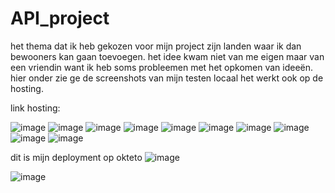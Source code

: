 # API_project


het thema dat ik heb gekozen voor mijn project zijn landen waar ik dan bewooners kan gaan toevoegen. het idee kwam niet van me eigen maar van een vriendin want ik heb soms probleemen met het opkomen van ideeën. 
hier onder zie ge de screenshots van mijn testen locaal het werkt ook op de hosting.

link hosting: 


![image](https://github.com/yorbenwij/API_project/assets/91123168/c57b636f-2368-4206-b0f9-3062738cd587)
![image](https://github.com/yorbenwij/API_project/assets/91123168/729ba4aa-791c-471c-9b63-ef5ec018f050)
![image](https://github.com/yorbenwij/API_project/assets/91123168/0ee233c5-9840-449d-a1f6-92306dfd2fca)
![image](https://github.com/yorbenwij/API_project/assets/91123168/9811589d-6174-4897-a9db-7126ad652ddc)
![image](https://github.com/yorbenwij/API_project/assets/91123168/34f5e64e-c5f5-4d85-91b2-66c7f9f31b3b)
![image](https://github.com/yorbenwij/API_project/assets/91123168/1ace7c47-8afe-44c5-bf38-ec63db47a0ae)
![image](https://github.com/yorbenwij/API_project/assets/91123168/14520ff7-2b79-4e2d-9683-42e597895b90)
![image](https://github.com/yorbenwij/API_project/assets/91123168/e37f1177-1e91-4a66-9e90-ea61055d3652)
![image](https://github.com/yorbenwij/API_project/assets/91123168/b2e49520-4169-40c4-ba02-8e26c3ce423a)
![image](https://github.com/yorbenwij/API_project/assets/91123168/cb49185e-60d8-4183-b2e2-80edd356ec5b)

dit is mijn deployment op okteto
![image](https://github.com/yorbenwij/API_project/assets/91123168/395d858c-4b51-4bed-a028-c66bc30af513)

![image](https://github.com/yorbenwij/API_project/assets/91123168/ffb2182a-995e-4119-a325-b9eacdd5b725)





